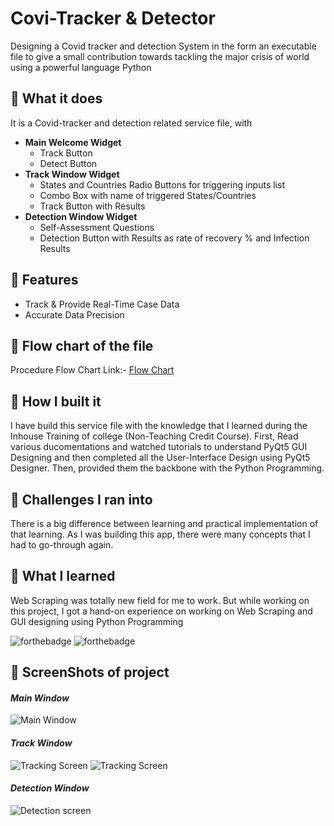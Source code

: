 
# Covi-Tracker & Detector

Designing a Covid tracker and detection System in the form an executable file to give a small contribution towards tackling the major crisis of world using a powerful language Python 

## 📍 What it does
It is a Covid-tracker and detection related service file, with
* **Main Welcome Widget**
    - Track Button
    - Detect Button
* **Track Window Widget**
    - States and Countries Radio Buttons for triggering inputs list
    - Combo Box with name of triggered States/Countries
    - Track Button with Results
* **Detection Window Widget**
    -  Self-Assessment Questions
    - Detection Button with Results as rate of recovery % and Infection Results
 
## 📍 Features

- Track & Provide Real-Time Case Data 
- Accurate Data Precision


  
## 📍 Flow chart of the file

Procedure Flow Chart Link:- [Flow Chart](https://drive.google.com/file/d/1GnNE9yTuXPs3cfY8eFxySb1TgM9vLk-t/view?usp=sharing)


## 📍 How I built it

I have build this service file with the knowledge that I learned during the Inhouse Training of college (Non-Teaching Credit Course). First, Read various ducomentations and watched tutorials to understand PyQt5 GUI Designing and then completed all the User-Interface Design using PyQt5 Designer. Then, provided them the backbone with the Python Programming.

## 📍 Challenges I ran into

There is a big difference between learning and practical implementation of that learning. As I was building this app, there were many concepts that I had to go-through again.

## 📍 What I learned

Web Scraping was totally new field for me to work. But while working on this project, I got a hand-on experience on working on Web Scraping and GUI designing using Python Programming



![forthebadge](https://forthebadge.com/images/badges/built-with-love.svg)
![forthebadge](https://forthebadge.com/images/badges/made-with-python.svg)

## 📍 ScreenShots of project

#### *Main Window*

![Main Window](https://i.ibb.co/M5tQgzz/main-Window1.png)

#### *Track Window*
![Tracking Screen](https://i.ibb.co/2gKJHbG/track-Window1.png)
![Tracking Screen](https://i.ibb.co/wWzPR6M/track-Window2.png)

#### *Detection Window*
![Detection screen](https://i.ibb.co/vLw5pTJ/detection1.png)




  
